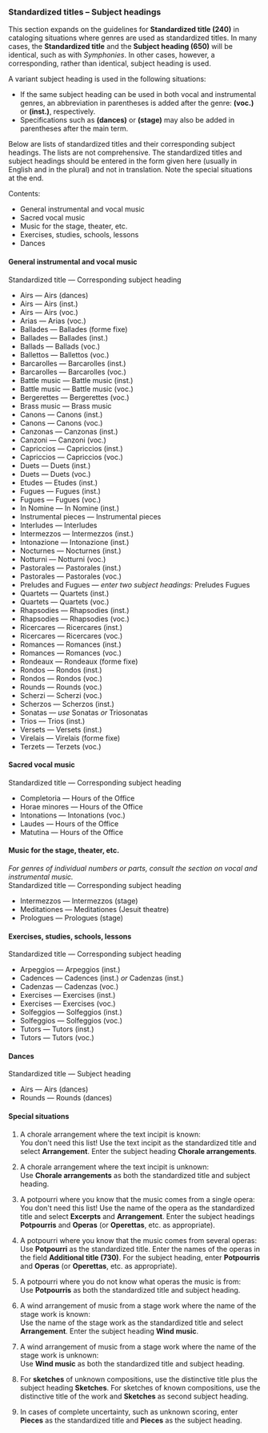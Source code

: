 ### Standardized titles – Subject headings

This section expands on the guidelines for **Standardized title (240)** in cataloging situations where genres are used as standardized titles. In many cases, the **Standardized title** and the **Subject heading (650)** will be identical, such as with _Symphonies_. In other cases, however, a corresponding, rather than identical, subject heading is used.

A variant subject heading is used in the following situations:
- If the same subject heading can be used in both vocal and instrumental genres, an abbreviation in parentheses is added after the genre: **(voc.)** or **(inst.)**, respectively.
- Specifications such as **(dances)** or **(stage)** may also be added in parentheses after the main term.

Below are lists of standardized titles and their corresponding subject headings. The lists are not comprehensive. The standardized titles and subject headings should be entered in the form given here (usually in English and in the plural) and not in translation. Note the special situations at the end.

Contents:
- General instrumental and vocal music
- Sacred vocal music
- Music for the stage, theater, etc.
- Exercises, studies, schools, lessons
- Dances

#### General instrumental and vocal music

Standardized title — Corresponding subject heading
- Airs — Airs (dances)
- Airs — Airs (inst.)
- Airs — Airs (voc.)
- Arias — Arias (voc.)
- Ballades — Ballades (forme fixe)
- Ballades — Ballades (inst.)
- Ballads — Ballads (voc.)
- Ballettos — Ballettos (voc.)
- Barcarolles — Barcarolles (inst.)
- Barcarolles — Barcarolles (voc.)
- Battle music — Battle music (inst.)
- Battle music — Battle music (voc.)
- Bergerettes — Bergerettes (voc.)
- Brass music — Brass music
- Canons — Canons (inst.)
- Canons — Canons (voc.)
- Canzonas — Canzonas (inst.)
- Canzoni — Canzoni (voc.)
- Capriccios — Capriccios (inst.)
- Capriccios — Capriccios (voc.)
- Duets — Duets (inst.)
- Duets — Duets (voc.)
- Etudes — Etudes (inst.)
- Fugues — Fugues (inst.)
- Fugues — Fugues (voc.)
- In Nomine — In Nomine (inst.)
- Instrumental pieces — Instrumental pieces
- Interludes — Interludes
- Intermezzos — Intermezzos (inst.)
- Intonazione — Intonazione (inst.)
- Nocturnes — Nocturnes (inst.)
- Notturni — Notturni (voc.)
- Pastorales — Pastorales (inst.)
- Pastorales — Pastorales (voc.)
- Preludes and Fugues — _enter two subject headings:_ Preludes Fugues
- Quartets — Quartets (inst.)
- Quartets — Quartets (voc.)
- Rhapsodies — Rhapsodies (inst.)
- Rhapsodies — Rhapsodies (voc.)
- Ricercares — Ricercares (inst.)
- Ricercares — Ricercares (voc.)
- Romances — Romances (inst.)
- Romances — Romances (voc.)
- Rondeaux — Rondeaux (forme fixe)
- Rondos — Rondos (inst.)
- Rondos — Rondos (voc.)
- Rounds — Rounds (voc.)
- Scherzi — Scherzi (voc.)
- Scherzos — Scherzos (inst.)
- Sonatas — _use_ Sonatas _or_ Triosonatas
- Trios — Trios (inst.)
- Versets — Versets (inst.)
- Virelais — Virelais (forme fixe)
- Terzets — Terzets (voc.)

#### Sacred vocal music

Standardized title — Corresponding subject heading
- Completoria — Hours of the Office
- Horae minores — Hours of the Office
- Intonations — Intonations (voc.)
- Laudes — Hours of the Office
- Matutina — Hours of the Office

#### Music for the stage, theater, etc.

_For genres of individual numbers or parts, consult the section on vocal and instrumental music._  
Standardized title — Corresponding subject heading
- Intermezzos — Intermezzos (stage)
- Meditationes — Meditationes (Jesuit theatre)
- Prologues — Prologues (stage)

#### Exercises, studies, schools, lessons

Standardized title — Corresponding subject heading
- Arpeggios — Arpeggios (inst.)
- Cadences — Cadences (inst.) _or_ Cadenzas (inst.)
- Cadenzas — Cadenzas (voc.)
- Exercises — Exercises (inst.)
- Exercises — Exercises (voc.)
- Solfeggios — Solfeggios (inst.)
- Solfeggios — Solfeggios (voc.)
- Tutors — Tutors (inst.)
- Tutors — Tutors (voc.)

#### Dances

Standardized title — Subject heading
- Airs — Airs (dances)
- Rounds — Rounds (dances)

#### Special situations

1. A chorale arrangement where the text incipit is known:   
   You don't need this list! Use the text incipit as the standardized title and select **Arrangement**. Enter the subject heading **Chorale arrangements**.

2. A chorale arrangement where the text incipit is unknown:   
   Use **Chorale arrangements** as both the standardized title and subject heading.

3. A potpourri where you know that the music comes from a single opera:  
   You don't need this list! Use the name of the opera as the standardized title and select **Excerpts** and **Arrangement**. Enter the subject headings **Potpourris** and **Operas** (or **Operettas**, etc. as appropriate).

4. A potpourri where you know that the music comes from several operas:  
   Use **Potpourri** as the standardized title. Enter the names of the operas in the field **Additional title (730)**. For the subject heading, enter **Potpourris** and **Operas** (or **Operettas**, etc. as appropriate).

5. A potpourri where you do not know what operas the music is from:  
   Use **Potpourris** as both the standardized title and subject heading.

6. A wind arrangement of music from a stage work where the name of the stage work is known:  
   Use the name of the stage work as the standardized title and select **Arrangement**. Enter the subject heading **Wind music**.

7. A wind arrangement of music from a stage work where the name of the stage work is unknown:  
   Use **Wind music** as both the standardized title and subject heading.

8. For **sketches** of unknown compositions, use the distinctive title plus the subject heading **Sketches**. For sketches of known compositions, use the distinctive title of the work and **Sketches** as second subject heading.

9. In cases of complete uncertainty, such as unknown scoring, enter **Pieces** as the standardized title and **Pieces** as the subject heading.
